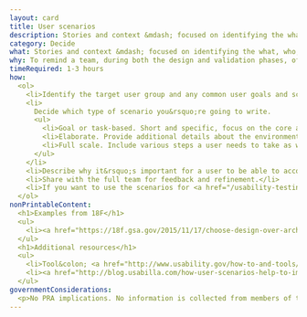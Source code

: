 ```yaml
---
layout: card
title: User scenarios
description: Stories and context &mdash; focused on identifying the what, who, how, and why &mdash; behind why a specific user or user group comes to your site.
category: Decide
what: Stories and context &mdash; focused on identifying the what, who, how, and why &mdash; behind why a specific user or user group comes to your site.
why: To remind a team, during both the design and validation phases, of the overarching goal(s) that users have when interacting with a solution. Scenarios help the team consider the design of the solution as a whole rather than getting caught up by specific pages, elements, or interactions. They note questions and goals and sometimes define the possibilities of how the user(s) can achieve them.
timeRequired: 1-3 hours
how:
  <ol>
    <li>Identify the target user group and any common user goals and scenarios that a person must go through when interacting with a solution.</li>  
    <li>
      Decide which type of scenario you&rsquo;re going to write.
      <ul>
        <li>Goal or task-based. Short and specific, focus on the core aspects of the goal or task.</li>
        <li>Elaborate. Provide additional details about the environment and context.</li>
        <li>Full scale. Include various steps a user needs to take as well as their environment and context.</li>
      </ul>
    </li>
    <li>Describe why it&rsquo;s important for a user to be able to accomplish their goal or complete the scenario.</li>
    <li>Share with the full team for feedback and refinement.</li>
    <li>If you want to use the scenarios for <a href="/usability-testing">usability testing</a>, write them so they do not lead the participant to the correct outcome.</li>
  </ol>
nonPrintableContent:
  <h1>Examples from 18F</h1>
  <ul>
    <li><a href="https://18f.gsa.gov/2015/11/17/choose-design-over-architecture/">&ldquo;Choose design over architecture&rdquo;</a> Kane Baccigalupi.</li>
  </ul>
  <h1>Additional resources</h1>
  <ul>
    <li>Tool&colon; <a href="http://www.usability.gov/how-to-and-tools/methods/scenarios.html">Scenarios.</a> Usability.gov</li>
    <li><a href="http://blog.usabilla.com/how-user-scenarios-help-to-improve-your-ux/">&ldquo;How User Scenarios Help To Improve Your UX.&rdquo;</a> Sabina Idler.</li>
  </ul>
governmentConsiderations:
  <p>No PRA implications. No information is collected from members of the public.</p>
---
```

